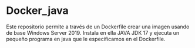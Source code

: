 ﻿# Docker_java
Este repositorio permite a través de un Dockerfile crear una imagen usando de base Windows Server 2019. Instala en ella JAVA JDK 17 y ejecuta un pequeño programa en java que le especificamos en el Dockerfile.
